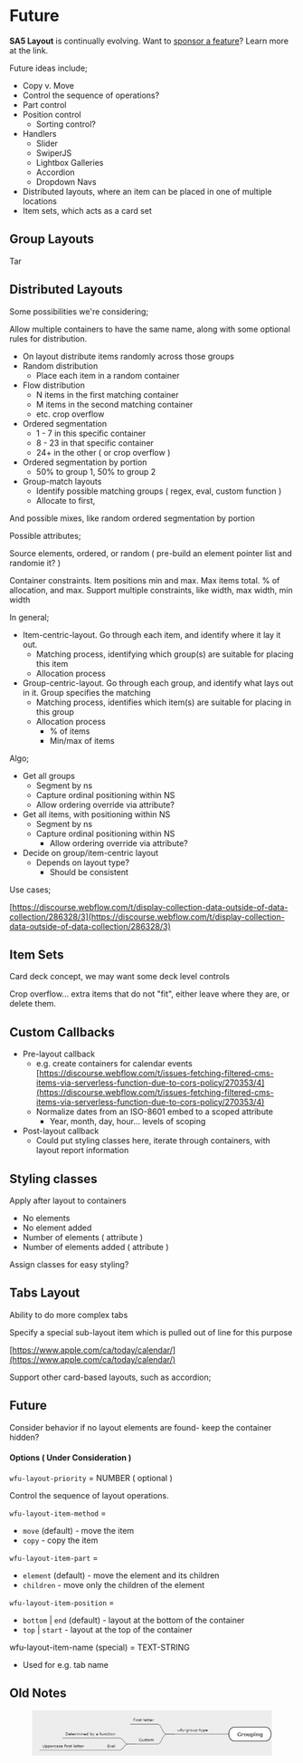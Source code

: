 # Future

**SA5 Layout** is continually evolving.  Want to [sponsor a feature](../../overview/sponsor.md)?  Learn more at the link.&#x20;

Future ideas include;&#x20;

* Copy v. Move &#x20;
* Control the sequence of operations?&#x20;
* Part control
* Position control
  * Sorting control?&#x20;
* Handlers
  * Slider&#x20;
  * SwiperJS
  * Lightbox Galleries
  * Accordion
  * Dropdown Navs
* Distributed layouts, where an item can be placed in one of multiple locations
* Item sets, which acts as a card set

## Group Layouts

Tar

## Distributed Layouts

Some possibilities we're considering;&#x20;

Allow multiple containers to have the same name, along with some optional rules for distribution.&#x20;

* On layout distribute items randomly across those groups
* Random distribution
  * Place each item in a random container
* Flow distribution
  * N items in the first matching container
  * M items in the second matching container
  * etc. crop overflow&#x20;
* Ordered segmentation
  * 1 - 7 in this specific container
  * 8 - 23 in that specific container
  * 24+ in the other ( or crop overflow )&#x20;
* Ordered segmentation by portion
  * 50% to group 1, 50% to group 2&#x20;
* Group-match layouts
  * Identify possible matching groups ( regex, eval, custom function )
  * Allocate to first,&#x20;

And possible mixes, like random ordered segmentation by portion

Possible attributes;&#x20;

Source elements, ordered, or random ( pre-build an element pointer list and randomie it? )&#x20;

Container constraints. Item positions min and max. Max items total. % of allocation, and max.  Support multiple constraints, like width, max width, min width

In general;

* Item-centric-layout. Go through each item, and identify where it lay it out.&#x20;
  * Matching process, identifying which group(s) are suitable for placing this item
  * Allocation process
* Group-centric-layout. Go through each group, and identify what lays out in it. Group specifies the matching&#x20;
  * Matching process, identifies which item(s) are suitable for placing in this group
  * Allocation process
    * % of items
    * Min/max of items&#x20;

Algo;&#x20;

* Get all groups
  * Segment by ns
  * Capture ordinal positioning within NS
  * Allow ordering override via attribute?&#x20;
* Get all items, with positioning within NS
  * Segment by ns&#x20;
  * Capture ordinal positioning within NS
    * Allow ordering override via attribute? &#x20;
* Decide on group/item-centric layout
  * Depends on layout type?&#x20;
    * Should be consistent&#x20;

Use cases;

[https://discourse.webflow.com/t/display-collection-data-outside-of-data-collection/286328/3](https://discourse.webflow.com/t/display-collection-data-outside-of-data-collection/286328/3)

## Item Sets

Card deck concept, we may want some deck level controls&#x20;

Crop overflow... extra items that do not "fit", either leave where they are, or delete them.&#x20;



## Custom Callbacks

* Pre-layout callback
  * e.g. create containers for calendar events\
    [https://discourse.webflow.com/t/issues-fetching-filtered-cms-items-via-serverless-function-due-to-cors-policy/270353/4](https://discourse.webflow.com/t/issues-fetching-filtered-cms-items-via-serverless-function-due-to-cors-policy/270353/4)
  * Normalize dates from an ISO-8601 embed to a scoped attribute
    * Year, month, day, hour... levels of scoping&#x20;
* Post-layout callback
  * Could put styling classes here, iterate through containers, with layout report information&#x20;

## Styling classes

Apply after layout to containers

* No elements&#x20;
* No element added
* Number of elements ( attribute )
* Number of elements added ( attribute )

Assign classes for easy styling?

## Tabs Layout

Ability to do more complex tabs&#x20;

Specify a special sub-layout item which is pulled out of line for this purpose

[https://www.apple.com/ca/today/calendar/](https://www.apple.com/ca/today/calendar/)

Support other card-based layouts, such as accordion;&#x20;



## Future

Consider behavior if no layout elements are found- keep the container hidden?&#x20;







#### Options ( Under Consideration )&#x20;

`wfu-layout-priority` = NUMBER ( optional )

Control the sequence of layout operations.&#x20;

`wfu-layout-item-method` =&#x20;

* `move` (default) - move the item
* `copy` - copy the item

`wfu-layout-item-part` =&#x20;

* `element` (default) - move the element and its children
* `children` - move only the children of the element

`wfu-layout-item-position` =&#x20;

* `bottom` | `end` (default) - layout at the bottom of the container
* `top` | `start` - layout at the top of the container &#x20;

wfu-layout-item-name (special) = TEXT-STRING&#x20;

* Used for e.g. tab name

## Old Notes



<figure><img src="../../.gitbook/assets/image (58).png" alt=""><figcaption></figcaption></figure>





